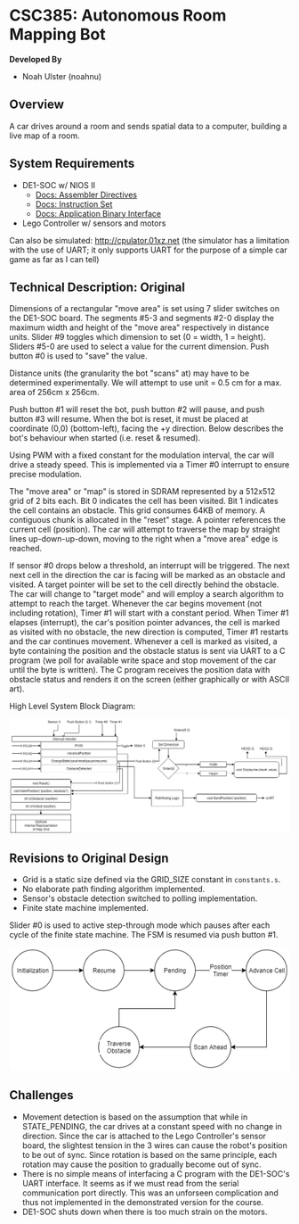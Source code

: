 # CSC385: Autonomous Room Mapping Bot

__Developed By__

- Noah Ulster (noahnu)

## Overview

A car drives around a room and sends spatial data to a computer, building a live map of a room.

## System Requirements

- DE1-SOC w/ NIOS II
    - [Docs: Assembler Directives](https://sourceware.org/binutils/docs/as/Pseudo-Ops.html#Pseudo-Ops)
    - [Docs: Instruction Set](http://www-ug.eecg.toronto.edu/desl/manuals/n2cpu_nii51017.pdf)
    - [Docs: Application Binary Interface](https://www.altera.com/content/dam/altera-www/global/en_US/pdfs/literature/hb/nios2/n2cpu_nii51016.pdf)
- Lego Controller w/ sensors and motors

Can also be simulated: http://cpulator.01xz.net (the simulator has a limitation with the use of UART; it only supports UART for the purpose of a simple car game as far as I can tell)

## Technical Description: Original

Dimensions of a rectangular "move area" is set using 7 slider switches on the DE1-SOC
board. The segments #5-3 and segments #2-0 display the maximum width and height of
the "move area" respectively in distance units. Slider #9 toggles which dimension to
set (0 = width, 1 = height). Sliders #5-0 are used to select a value for the current dimension.
Push button #0 is used to "save" the value.

Distance units (the granularity the bot "scans" at) may have to be determined
experimentally. We will attempt to use unit = 0.5 cm for a max. area of 256cm x 256cm.

Push button #1 will reset the bot, push button #2 will pause, and push button #3 will
resume. When the bot is reset, it must be placed at coordinate (0,0) (bottom-left), facing the
+y direction. Below describes the bot's behaviour when started (i.e. reset & resumed).

Using PWM with a fixed constant for the modulation interval, the car will drive a steady
speed. This is implemented via a Timer #0 interrupt to ensure precise modulation.

The "move area" or "map" is stored in SDRAM represented by a 512x512 grid of 2 bits
each. Bit 0 indicates the cell has been visited. Bit 1 indicates the cell contains an obstacle.
This grid consumes 64KB of memory. A contiguous chunk is allocated in the "reset" stage.
A pointer references the current cell (position). The car will attempt to traverse the map
by straight lines up-down-up-down, moving to the right when a "move area" edge is reached.

If sensor #0 drops below a threshold, an interrupt will be triggered. The next next cell in the
direction the car is facing will be marked as an obstacle and visited. A target pointer will be
set to the cell directly behind the obstacle. The car will change to "target mode" and will
employ a search algorithm to attempt to reach the target. Whenever the car begins
movement (not including rotation), Timer #1 will start with a constant period. When Timer #1
elapses (interrupt), the car's position pointer advances, the cell is marked as visited with no
obstacle, the new direction is computed, Timer #1 restarts and the car continues movement.
Whenever a cell is marked as visited, a byte containing the position and the obstacle status
is sent via UART to a C program (we poll for available write space and stop movement of
the car until the byte is written). The C program receives the position data with obstacle
status and renders it on the screen (either graphically or with ASCII art).

High Level System Block Diagram:

![System Block Diagram](./images/System%20Block%20Diagram.png)

## Revisions to Original Design

- Grid is a static size defined via the GRID_SIZE constant in `constants.s`.
- No elaborate path finding algorithm implemented.
- Sensor's obstacle detection switched to polling implementation.
- Finite state machine implemented.

Slider #0 is used to active step-through mode which pauses after each cycle of the finite state machine. The FSM is resumed via push button #1.

![FSM](./images/FSM.png)

## Challenges

- Movement detection is based on the assumption that while in STATE_PENDING, the car drives at a constant speed with no change in direction. Since the car is attached to the Lego Controller's sensor board, the slightest tension in the 3 wires can cause the robot's position to be out of sync. Since rotation is based on the same principle, each rotation may cause the position to gradually become out of sync.
- There is no simple means of interfacing a C program with the DE1-SOC's UART interface. It seems as if we must read from the serial communication port directly. This was an unforseen complication and thus not implemented in the demonstrated version for the course.
- DE1-SOC shuts down when there is too much strain on the motors.